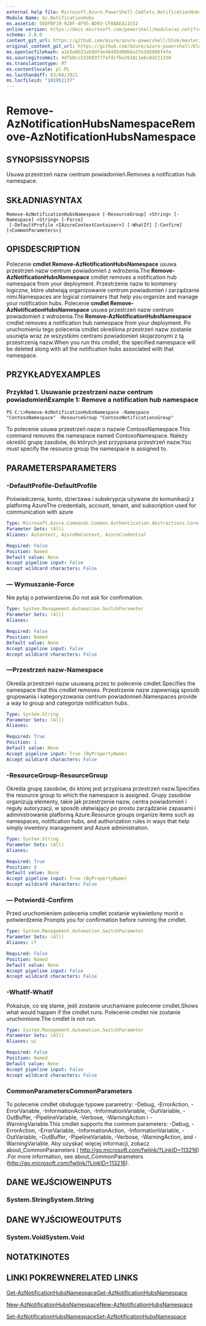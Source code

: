```yaml
---
external help file: Microsoft.Azure.PowerShell.Cmdlets.NotificationHubs.dll-Help.xml
Module Name: Az.NotificationHubs
ms.assetid: 5EDFBF19-928F-4F95-BD93-CF8BAEA11C52
online version: https://docs.microsoft.com/powershell/module/az.notificationhubs/remove-aznotificationhubsnamespace
schema: 2.0.0
content_git_url: https://github.com/Azure/azure-powershell/blob/master/src/NotificationHubs/NotificationHubs/help/Remove-AzNotificationHubsNamespace.md
original_content_git_url: https://github.com/Azure/azure-powershell/blob/master/src/NotificationHubs/NotificationHubs/help/Remove-AzNotificationHubsNamespace.md
ms.openlocfilehash: a1e5a8b33ab9df4e48495d00b6a27e105088f4fe
ms.sourcegitcommit: 4dfb0cc533b83f77afdcfbe2618c1e6c8d221330
ms.translationtype: MT
ms.contentlocale: pl-PL
ms.lasthandoff: 03/04/2021
ms.locfileid: "101951137"
---
```

# <span data-ttu-id="5c3d1-101">Remove-AzNotificationHubsNamespace</span><span class="sxs-lookup"><span data-stu-id="5c3d1-101">Remove-AzNotificationHubsNamespace</span></span>

## <span data-ttu-id="5c3d1-102">SYNOPSIS</span><span class="sxs-lookup"><span data-stu-id="5c3d1-102">SYNOPSIS</span></span>
<span data-ttu-id="5c3d1-103">Usuwa przestrzeń nazw centrum powiadomień.</span><span class="sxs-lookup"><span data-stu-id="5c3d1-103">Removes a notification hub namespace.</span></span>

## <span data-ttu-id="5c3d1-104">SKŁADNIA</span><span class="sxs-lookup"><span data-stu-id="5c3d1-104">SYNTAX</span></span>

```
Remove-AzNotificationHubsNamespace [-ResourceGroup] <String> [-Namespace] <String> [-Force]
 [-DefaultProfile <IAzureContextContainer>] [-WhatIf] [-Confirm] [<CommonParameters>]
```

## <span data-ttu-id="5c3d1-105">OPIS</span><span class="sxs-lookup"><span data-stu-id="5c3d1-105">DESCRIPTION</span></span>
<span data-ttu-id="5c3d1-106">Polecenie **cmdlet Remove-AzNotificationHubsNamespace** usuwa przestrzeń nazw centrum powiadomień z wdrożenia.</span><span class="sxs-lookup"><span data-stu-id="5c3d1-106">The **Remove-AzNotificationHubsNamespace** cmdlet removes a notification hub namespace from your deployment.</span></span>
<span data-ttu-id="5c3d1-107">Przestrzenie nazw to kontenery logiczne, które ułatwiają organizowanie centrum powiadomień i zarządzanie nimi.</span><span class="sxs-lookup"><span data-stu-id="5c3d1-107">Namespaces are logical containers that help you organize and manage your notification hubs.</span></span>
<span data-ttu-id="5c3d1-108">Polecenie **cmdlet Remove-AzNotificationHubsNamespace** usuwa przestrzeń nazw centrum powiadomień z wdrożenia.</span><span class="sxs-lookup"><span data-stu-id="5c3d1-108">The **Remove-AzNotificationHubsNamespace** cmdlet removes a notification hub namespace from your deployment.</span></span>
<span data-ttu-id="5c3d1-109">Po uruchomieniu tego polecenia cmdlet określona przestrzeń nazw zostanie usunięta wraz ze wszystkimi centrami powiadomień skojarzonymi z tą przestrzenią nazw.</span><span class="sxs-lookup"><span data-stu-id="5c3d1-109">When you run this cmdlet, the specified namespace will be deleted along with all the notification hubs associated with that namespace.</span></span>

## <span data-ttu-id="5c3d1-110">PRZYKŁADY</span><span class="sxs-lookup"><span data-stu-id="5c3d1-110">EXAMPLES</span></span>

### <span data-ttu-id="5c3d1-111">Przykład 1. Usuwanie przestrzeni nazw centrum powiadomień</span><span class="sxs-lookup"><span data-stu-id="5c3d1-111">Example 1: Remove a notification hub namespace</span></span>
```
PS C:\>Remove-AzNotificationHubsNamespace -Namespace "ContosoNamespace" -ResourceGroup "ContosoNotificationsGroup"
```

<span data-ttu-id="5c3d1-112">To polecenie usuwa przestrzeń nazw o nazwie ContosoNamespace.</span><span class="sxs-lookup"><span data-stu-id="5c3d1-112">This command removes the namespace named ContosoNamespace.</span></span>
<span data-ttu-id="5c3d1-113">Należy określić grupę zasobów, do których jest przypisana przestrzeń nazw.</span><span class="sxs-lookup"><span data-stu-id="5c3d1-113">You must specify the resource group the namespace is assigned to.</span></span>

## <span data-ttu-id="5c3d1-114">PARAMETERS</span><span class="sxs-lookup"><span data-stu-id="5c3d1-114">PARAMETERS</span></span>

### <span data-ttu-id="5c3d1-115">-DefaultProfile</span><span class="sxs-lookup"><span data-stu-id="5c3d1-115">-DefaultProfile</span></span>
<span data-ttu-id="5c3d1-116">Poświadczenia, konto, dzierżawa i subskrypcja używane do komunikacji z platformą Azure</span><span class="sxs-lookup"><span data-stu-id="5c3d1-116">The credentials, account, tenant, and subscription used for communication with azure</span></span>

```yaml
Type: Microsoft.Azure.Commands.Common.Authentication.Abstractions.Core.IAzureContextContainer
Parameter Sets: (All)
Aliases: AzContext, AzureRmContext, AzureCredential

Required: False
Position: Named
Default value: None
Accept pipeline input: False
Accept wildcard characters: False
```

### <span data-ttu-id="5c3d1-117">— Wymuszanie</span><span class="sxs-lookup"><span data-stu-id="5c3d1-117">-Force</span></span>
<span data-ttu-id="5c3d1-118">Nie pytaj o potwierdzenie.</span><span class="sxs-lookup"><span data-stu-id="5c3d1-118">Do not ask for confirmation.</span></span>

```yaml
Type: System.Management.Automation.SwitchParameter
Parameter Sets: (All)
Aliases:

Required: False
Position: Named
Default value: None
Accept pipeline input: False
Accept wildcard characters: False
```

### <span data-ttu-id="5c3d1-119">—Przestrzeń nazw</span><span class="sxs-lookup"><span data-stu-id="5c3d1-119">-Namespace</span></span>
<span data-ttu-id="5c3d1-120">Określa przestrzeń nazw usuwaną przez to polecenie cmdlet.</span><span class="sxs-lookup"><span data-stu-id="5c3d1-120">Specifies the namespace that this cmdlet removes.</span></span>
<span data-ttu-id="5c3d1-121">Przestrzenie nazw zapewniają sposób grupowania i kategoryzowania centrum powiadomień.</span><span class="sxs-lookup"><span data-stu-id="5c3d1-121">Namespaces provide a way to group and categorize notification hubs.</span></span>

```yaml
Type: System.String
Parameter Sets: (All)
Aliases:

Required: True
Position: 1
Default value: None
Accept pipeline input: True (ByPropertyName)
Accept wildcard characters: False
```

### <span data-ttu-id="5c3d1-122">-ResourceGroup</span><span class="sxs-lookup"><span data-stu-id="5c3d1-122">-ResourceGroup</span></span>
<span data-ttu-id="5c3d1-123">Określa grupę zasobów, do której jest przypisana przestrzeń nazw.</span><span class="sxs-lookup"><span data-stu-id="5c3d1-123">Specifies the resource group to which the namespace is assigned.</span></span>
<span data-ttu-id="5c3d1-124">Grupy zasobów organizują elementy, takie jak przestrzenie nazw, centra powiadomień i reguły autoryzacji, w sposób ułatwiający po prostu zarządzanie zapasami i administrowanie platformą Azure.</span><span class="sxs-lookup"><span data-stu-id="5c3d1-124">Resource groups organize items such as namespaces, notification hubs, and authorization rules in ways that help simply inventory management and Azure administration.</span></span>

```yaml
Type: System.String
Parameter Sets: (All)
Aliases:

Required: True
Position: 0
Default value: None
Accept pipeline input: True (ByPropertyName)
Accept wildcard characters: False
```

### <span data-ttu-id="5c3d1-125">— Potwierdź</span><span class="sxs-lookup"><span data-stu-id="5c3d1-125">-Confirm</span></span>
<span data-ttu-id="5c3d1-126">Przed uruchomieniem polecenia cmdlet zostanie wyświetlony monit o potwierdzenie.</span><span class="sxs-lookup"><span data-stu-id="5c3d1-126">Prompts you for confirmation before running the cmdlet.</span></span>

```yaml
Type: System.Management.Automation.SwitchParameter
Parameter Sets: (All)
Aliases: cf

Required: False
Position: Named
Default value: None
Accept pipeline input: False
Accept wildcard characters: False
```

### <span data-ttu-id="5c3d1-127">-WhatIf</span><span class="sxs-lookup"><span data-stu-id="5c3d1-127">-WhatIf</span></span>
<span data-ttu-id="5c3d1-128">Pokazuje, co się stanie, jeśli zostanie uruchamiane polecenie cmdlet.</span><span class="sxs-lookup"><span data-stu-id="5c3d1-128">Shows what would happen if the cmdlet runs.</span></span> <span data-ttu-id="5c3d1-129">Polecenie cmdlet nie zostanie uruchomione.</span><span class="sxs-lookup"><span data-stu-id="5c3d1-129">The cmdlet is not run.</span></span>

```yaml
Type: System.Management.Automation.SwitchParameter
Parameter Sets: (All)
Aliases: wi

Required: False
Position: Named
Default value: None
Accept pipeline input: False
Accept wildcard characters: False
```

### <span data-ttu-id="5c3d1-130">CommonParameters</span><span class="sxs-lookup"><span data-stu-id="5c3d1-130">CommonParameters</span></span>
<span data-ttu-id="5c3d1-131">To polecenie cmdlet obsługuje typowe parametry: -Debug, -ErrorAction, -ErrorVariable, -InformationAction, -InformationVariable, -OutVariable, -OutBuffer, -PipelineVariable, -Verbose, -WarningAction i -WarningVariable.</span><span class="sxs-lookup"><span data-stu-id="5c3d1-131">This cmdlet supports the common parameters: -Debug, -ErrorAction, -ErrorVariable, -InformationAction, -InformationVariable, -OutVariable, -OutBuffer, -PipelineVariable, -Verbose, -WarningAction, and -WarningVariable.</span></span> <span data-ttu-id="5c3d1-132">Aby uzyskać więcej informacji, zobacz about_CommonParameters ( http://go.microsoft.com/fwlink/?LinkID=113216) .</span><span class="sxs-lookup"><span data-stu-id="5c3d1-132">For more information, see about_CommonParameters (http://go.microsoft.com/fwlink/?LinkID=113216).</span></span>

## <span data-ttu-id="5c3d1-133">DANE WEJŚCIOWE</span><span class="sxs-lookup"><span data-stu-id="5c3d1-133">INPUTS</span></span>

### <span data-ttu-id="5c3d1-134">System.String</span><span class="sxs-lookup"><span data-stu-id="5c3d1-134">System.String</span></span>

## <span data-ttu-id="5c3d1-135">DANE WYJŚCIOWE</span><span class="sxs-lookup"><span data-stu-id="5c3d1-135">OUTPUTS</span></span>

### <span data-ttu-id="5c3d1-136">System.Void</span><span class="sxs-lookup"><span data-stu-id="5c3d1-136">System.Void</span></span>

## <span data-ttu-id="5c3d1-137">NOTATKI</span><span class="sxs-lookup"><span data-stu-id="5c3d1-137">NOTES</span></span>

## <span data-ttu-id="5c3d1-138">LINKI POKREWNE</span><span class="sxs-lookup"><span data-stu-id="5c3d1-138">RELATED LINKS</span></span>

[<span data-ttu-id="5c3d1-139">Get-AzNotificationHubsNamespace</span><span class="sxs-lookup"><span data-stu-id="5c3d1-139">Get-AzNotificationHubsNamespace</span></span>](./Get-AzNotificationHubsNamespace.md)

[<span data-ttu-id="5c3d1-140">New-AzNotificationHubsNamespace</span><span class="sxs-lookup"><span data-stu-id="5c3d1-140">New-AzNotificationHubsNamespace</span></span>](./New-AzNotificationHubsNamespace.md)

[<span data-ttu-id="5c3d1-141">Set-AzNotificationHubsNamespace</span><span class="sxs-lookup"><span data-stu-id="5c3d1-141">Set-AzNotificationHubsNamespace</span></span>](./Set-AzNotificationHubsNamespace.md)


